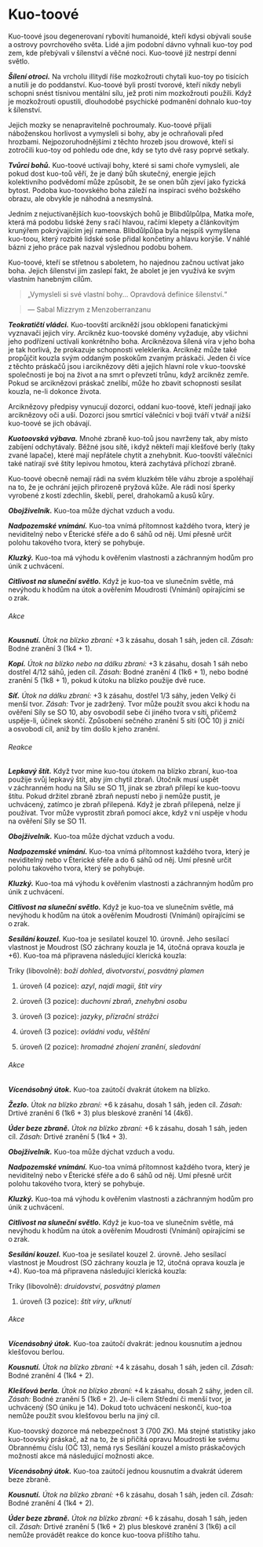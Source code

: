 # Kuo-toové
  
Kuo-toové jsou degenerovaní rybovití humanoidé, kteří kdysi obývali souše a ostrovy povrchového světa. Lidé a jim podobní dávno vyhnali kuo-toy pod zem, kde přebývali v šílenství a věčné noci. Kuo-toové již nestrpí denní světlo.
  
***Šílení otroci.*** Na vrcholu illitydí říše mozkožrouti chytali kuo-toy po tisících a nutili je do poddanství. Kuo-toové byli prostí tvorové, kteří nikdy nebyli schopni snést tísnivou mentální sílu, jež proti nim mozkožrouti použili. Když je mozkožrouti opustili, dlouhodobé psychické podmanění dohnalo kuo-toy k šílenství.
  
Jejich mozky se nenapravitelně pochroumaly. Kuo-toové přijali náboženskou horlivost a vymysleli si bohy, aby je ochraňovali před hrozbami. Nejpozoruhodnějšími z těchto hrozeb jsou drowové, kteří si zotročili kuo-toy od pohledu ode dne, kdy se tyto dvě rasy poprvé setkaly.
  
***Tvůrci bohů.*** Kuo-toové uctívají bohy, které si sami choře vymysleli, ale pokud dost kuo-toů věří, že je daný bůh skutečný, energie jejich kolektivního podvědomí může způsobit, že se onen bůh zjeví jako fyzická bytost. Podoba kuo-toovského boha záleží na inspiraci svého božského obrazu, ale obvykle je náhodná a nesmyslná.
  
Jedním z nejuctívanějších kuo-toovských bohů je Blibdůlpůlpa, Matka moře, která má podobu lidské ženy s račí hlavou, račími klepety a článkovitým krunýřem pokrývajícím její ramena. Blibdůlpůlpa byla nejspíš vymyšlena kuo-toou, který rozbité lidské soše přidal končetiny a hlavu korýše. V náhlé bázni z jeho práce pak nazval výslednou podobu bohem.
  
Kuo-toové, kteří se střetnou s aboletem, ho najednou začnou uctívat jako boha. Jejich šílenství jim zaslepí fakt, že abolet je jen využívá ke svým vlastním hanebným cílům.


> „Vymysleli si své vlastní bohy... Opravdová definice šílenství.“
  
> — Sabal Mizzrym z Menzoberranzanu


***Teokratičtí vládci.*** Kuo-toovští arcikněží jsou obklopeni fanatickými vyznavači jejich víry. Arcikněz kuo-toovské domény vyžaduje, aby všichni jeho podřízení uctívali konkrétního boha. Arciknězova šílená víra v jeho boha je tak horlivá, že prokazuje schopnosti veleklerika. Arcikněz může také propůjčit kouzla svým oddaným poskokům zvaným práskači. Jeden či více z těchto práskačů jsou i arciknězovy děti a jejich hlavní role v kuo-toovské společnosti je boj na život a na smrt o převzetí trůnu, když arcikněz zemře. Pokud se arciknězovi práskač znelíbí, může ho zbavit schopnosti sesílat kouzla, ne-li dokonce života.
  
Arciknězovy předpisy vynucují dozorci, oddaní kuo-toové, kteří jednají jako arciknězovy oči a uši. Dozorci jsou smrtící válečníci v boji tváří v tvář a nižší kuo-toové se jich obávají.
  
***Kuotoovská výbava.*** Mnohé zbraně kuo-toů jsou navrženy tak, aby místo zabíjení odchytávaly. Běžné jsou sítě, i když někteří mají klešťové berly (taky zvané lapače), které mají nepřátele chytit a znehybnit. Kuo-toovští válečníci také natírají své štíty lepivou hmotou, která zachytává příchozí zbraně.
  
Kuo-toové obecně nemají rádi na svém kluzkém těle váhu zbroje a spoléhají na to, že je ochrání jejich přirozeně pryžová kůže. Ale rádi nosí šperky vyrobené z kostí zdechlin, škeblí, perel, drahokamů a kusů kůry.


<Monster 
    title="Kuo-toa"
    subtitle="Střední humanoid (kuo-toa), neutrální zlo"
    armor-class="13 (přirozená zbroj, štít)"
    hit-points="18 (4k8)"
    speed="6 sáhů, plavání 6 sáhů"
    str="13 (+1)"
    dex="10 (+0)"
    con="11 (+0)"
    int="11 (+0)"
    wis="10 (+0)"
    cha="8 (-1)"
    saving-throws=""
    skills="Vnímání +4"
    damage-vulnerabilities=""
    damage-resistances=""
    damage-immunities=""
    condition-immunities=""
    senses="vidění ve tmě 24 sáhů, pasivní Vnímání 14"
    languages="temnobecná řeč"
    challenge="1/4 (50 ZK)"
    >
 
***Obojživelník.*** Kuo-toa může dýchat vzduch a vodu.
  
***Nadpozemské vnímání.*** Kuo-toa vnímá přítomnost každého tvora, který je neviditelný nebo v Éterické sféře a do 6 sáhů od něj. Umí přesně určit polohu takového tvora, který se pohybuje.
  
***Kluzký.*** Kuo-toa má výhodu k ověřením vlastnosti a záchranným hodům pro únik z uchvácení.
  
***Citlivost na sluneční světlo.*** Když je kuo-toa ve slunečním světle, má nevýhodu k hodům na útok a ověřením Moudrosti (Vnímání) opírajícími se o zrak.
  
###### Akce
  
***Kousnutí.*** *Útok na blízko zbraní:* +3 k zásahu, dosah 1 sáh, jeden cíl. *Zásah:* Bodné zranění 3 (1k4 + 1).
  
***Kopí.*** *Útok na blízko nebo na dálku zbraní:* +3 k zásahu, dosah 1 sáh nebo dostřel 4/12 sáhů, jeden cíl. *Zásah:* Bodné zranění 4 (1k6 + 1), nebo bodné zranění 5 (1k8 + 1), pokud k útoku na blízko použije dvě ruce.
  
***Síť.*** *Útok na dálku zbraní:* +3 k zásahu, dostřel 1/3 sáhy, jeden Velký či menší tvor. *Zásah:* Tvor je zadržený. Tvor může použít svou akci k hodu na ověření Síly se SO 10, aby osvobodil sebe či jiného tvora v síti, přičemž uspěje-li, účinek skončí. Způsobení sečného zranění 5 síti (OČ 10) ji zničí a osvobodí cíl, aniž by tím došlo k jeho zranění.
  
###### Reakce
  
***Lepkavý štít.*** Když tvor mine kuo-tou útokem na blízko zbraní, kuo-toa použije svůj lepkavý štít, aby jím chytil zbraň. Útočník musí uspět v záchranném hodu na Sílu se SO 11, jinak se zbraň přilepí ke kuo-toovu štítu. Pokud držitel zbraně zbraň nepustí nebo ji nemůže pustit, je uchvácený, zatímco je zbraň přilepená. Když je zbraň přilepená, nelze jí používat. Tvor může vyprostit zbraň pomocí akce, když v ní uspěje v hodu na ověření Síly se SO 11.


</Monster>  


<Monster 
    title="Kuo-toovský arcikněz"
    subtitle="Střední humanoid (kuo-toa), neutrální zlo"
    armor-class="13 (přirozená zbroj)"
    hit-points="97 (13k8 + 39)"
    speed="6 sáhů, plavání 6 sáhů"
    str="16 (+3)"
    dex="14 (+2)"
    con="16 (+3)"
    int="13 (+1)"
    wis="16 (+3)"
    cha="14 (+2)"
    saving-throws=""
    skills="Náboženství +6, Vnímání +9"
    damage-vulnerabilities=""
    damage-resistances=""
    damage-immunities=""
    condition-immunities=""
    senses="vidění ve tmě 24 sáhů, pasivní Vnímání 19"
    languages="temnobecná řeč"
    challenge="6 (2 300 ZK)"
    >


***Obojživelník.*** Kuo-toa může dýchat vzduch a vodu.
  
***Nadpozemské vnímání.*** Kuo-toa vnímá přítomnost každého tvora, který je neviditelný nebo v Éterické sféře a do 6 sáhů od něj. Umí přesně určit polohu takového tvora, který se pohybuje.
  
***Kluzký.*** Kuo-toa má výhodu k ověřením vlastnosti a záchranným hodům pro únik z uchvácení.
  
***Citlivost na sluneční světlo.*** Když je kuo-toa ve slunečním světle, má nevýhodu k hodům na útok a ověřením Moudrosti (Vnímání) opírajícími se o zrak.
  
***Sesílání kouzel.*** Kuo-toa je sesilatel kouzel 10. úrovně. Jeho sesílací vlastnost je Moudrost (SO záchrany kouzla je 14, útočná oprava kouzla je +6). Kuo-toa má připravena následující klerická kouzla:
  
Triky (libovolně): *boží dohled*, *divotvorství*, *posvátný plamen*
  
1. úroveň (4 pozice): *azyl*, *najdi magii*, *štít víry*
  
2. úroveň (3 pozice): *duchovní zbraň*, *znehybni osobu*
  
3. úroveň (3 pozice): *jazyky*, *přízrační strážci*
  
4. úroveň (3 pozice): *ovládni vodu*, *věštění*
  
5. úroveň (2 pozice): *hromadné zhojení zranění*, *sledování*
  
###### Akce
  
***Vícenásobný útok.*** Kuo-toa zaútočí dvakrát útokem na blízko.
  
***Žezlo.*** *Útok na blízko zbraní:* +6 k zásahu, dosah 1 sáh, jeden cíl. *Zásah:* Drtivé zranění 6 (1k6 + 3) plus bleskové zranění 14 (4k6).
  
***Úder beze zbraně.*** *Útok na blízko zbraní:* +6 k zásahu, dosah 1 sáh, jeden cíl. *Zásah:* Drtivé zranění 5 (1k4 + 3).


</Monster>


<Monster 
    title="Kuo-toovský práskač"
    subtitle="Střední humanoid (kuo-toa), neutrální zlo"
    armor-class="11 (přirozená zbroj)"
    hit-points="65 (10k8 + 20)"
    speed="6 sáhů, plavání 6 sáhů"
    str="14 (+2)"
    dex="10 (+0)"
    con="14 (+2)"
    int="12 (+1)"
    wis="14 (+2)"
    cha="11 (+0)"
    saving-throws=""
    skills="Náboženství +4, Vnímání +6"
    damage-vulnerabilities=""
    damage-resistances=""
    damage-immunities=""
    condition-immunities=""
    senses="vidění ve tmě 24 sáhů, pasivní Vnímání 16"
    languages="temnobecná řeč"
    challenge="1 (200 ZK)"
    >
 
***Obojživelník.*** Kuo-toa může dýchat vzduch a vodu.
  
***Nadpozemské vnímání.*** Kuo-toa vnímá přítomnost každého tvora, který je neviditelný nebo v Éterické sféře a do 6 sáhů od něj. Umí přesně určit polohu takového tvora, který se pohybuje.
  
***Kluzký.*** Kuo-toa má výhodu k ověřením vlastnosti a záchranným hodům pro únik z uchvácení.
  
***Citlivost na sluneční světlo.*** Když je kuo-toa ve slunečním světle, má nevýhodu k hodům na útok a ověřením Moudrosti (Vnímání) opírajícími se o zrak.
  
***Sesílání kouzel.*** Kuo-toa je sesilatel kouzel 2. úrovně. Jeho sesílací vlastnost je Moudrost (SO záchrany kouzla je 12, útočná oprava kouzla je +4). Kuo-toa má připravena následující klerická kouzla:
  
Triky (libovolně): *druidovství*, *posvátný plamen*
  
1. úroveň (3 pozice): *štít víry*, *uřknutí*
  
###### Akce
  
***Vícenásobný útok.*** Kuo-toa zaútočí dvakrát: jednou kousnutím a jednou klešťovou berlou.
  
***Kousnutí.*** *Útok na blízko zbraní:* +4 k zásahu, dosah 1 sáh, jeden cíl. *Zásah:* Bodné zranění 4 (1k4 + 2).
  
***Klešťová berla.*** *Útok na blízko zbraní:* +4 k zásahu, dosah 2 sáhy, jeden cíl. *Zásah:* Bodné zranění 5 (1k6 + 2). Je-li cílem Střední či menší tvor, je uchvácený (SO úniku je 14). Dokud toto uchvácení neskončí, kuo-toa nemůže použít svou klešťovou berlu na jiný cíl.


</Monster>


<Card header="Varianta: Kuo-toovský dozorce">
  
Kuo-toovský dozorce má nebezpečnost 3 (700 ZK). Má stejné statistiky jako kuo-toovský práskač, až na to, že si přičítá opravu Moudrosti ke svému Obrannému číslu (OČ 13), nemá rys Sesílání kouzel a místo práskačových možností akce má následující možnosti akce.
  
***Vícenásobný útok.*** Kuo-toa zaútočí jednou kousnutím a dvakrát úderem beze zbraně.
  
***Kousnutí.*** *Útok na blízko zbraní:* +6 k zásahu, dosah 1 sáh, jeden cíl. *Zásah:* Bodné zranění 4 (1k4 + 2).
  
***Úder beze zbraně.*** *Útok na blízko zbraní:* +6 k zásahu, dosah 1 sáh, jeden cíl. *Zásah:* Drtivé zranění 5 (1k6 + 2) plus bleskové zranění 3 (1k6) a cíl nemůže provádět reakce do konce kuo-toova příštího tahu.


</Card>
<!--stackedit_data:
eyJoaXN0b3J5IjpbNjk3MTE1MTc3XX0=
-->
